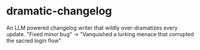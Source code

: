# dramatic-changelog
An LLM powered changelog writer that wildly over-dramatizes every update. "Fixed minor bug" -> "Vanquished a lurking menace that corrupted the sacred login flow"
